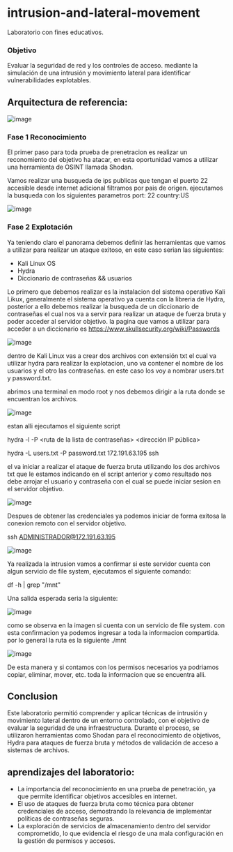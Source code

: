 # intrusion-and-lateral-movement
Laboratorio con fines educativos.

### Objetivo
Evaluar la seguridad de red y los controles de acceso. mediante la simulación de una intrusión y movimiento lateral para identificar vulnerabilidades explotables.



## Arquitectura de referencia:

![image](https://github.com/user-attachments/assets/9edaba6e-b838-4e68-a9c2-98f15a5a83c5)


### Fase 1 Reconocimiento

El primer paso para toda prueba de prenetracion es realizar un reconomiento del objetivo ha atacar, en esta oportunidad vamos a utilizar una herramienta de OSINT
llamada Shodan.

Vamos realizar una busqueda de ips publicas que tengan el puerto 22 accesible desde internet adicional filtramos por pais de origen. ejecutamos la busqueda con los siguientes parametros
port: 22 country:US

![image](https://github.com/user-attachments/assets/704c1d08-8019-4a42-b523-8f4a207948d5)


### Fase 2 Explotación 

Ya teniendo claro el panorama debemos definir las herramientas que vamos a utilizar para realizar un ataque exitoso, en este caso serian las siguientes: 

- Kali Linux OS 
- Hydra
- Diccionario de contraseñas && usuarios

Lo primero que debemos realizar es la instalacion del sistema operativo Kali Likux, generalmente el sistema operativo ya cuenta con la libreria de Hydra, posterior a ello debemos realizar la busqueda de un diccionario de contraseñas el cual nos va a servir para realizar un ataque de fuerza bruta y poder acceder  al servidor objetivo. la pagina que vamos a utilizar para acceder a un diccionario es https://www.skullsecurity.org/wiki/Passwords

![image](https://github.com/user-attachments/assets/54c3c958-4e2e-4dda-94cf-92ea67ca95db)


dentro de Kali Linux vas a crear dos archivos con extensión txt el cual va utilizar hydra para realizar la explotacion, uno va contener el nombre de los usuarios y el otro las contraseñas. en este caso los voy a nombrar users.txt y password.txt.

abrimos una terminal en modo root y nos debemos dirigir a la ruta donde se encuentran los archivos.

![image](https://github.com/user-attachments/assets/f40aa93e-ce16-4515-946d-af6db9b34a94)


estan alli ejecutamos el siguiente script 

hydra -l <nombre de usuario> -P <ruta de la lista de contraseñas> <dirección IP pública> <protocolo>

hydra -L users.txt -P password.txt 172.191.63.195 ssh


el va iniciar a realizar el ataque de fuerza bruta utilizando los dos archivos txt que le estamos indicando en el script anterior y como resultado nos debe arrojar el usuario y contraseña con el cual se puede iniciar sesion en el servidor objetivo.

![image](https://github.com/user-attachments/assets/4e1a0876-435b-494a-aa4d-1ddb2322e9e0)


Despues de obtener las credenciales ya podemos iniciar de forma exitosa la conexion remoto con el servidor objetivo.

ssh ADMINISTRADOR@172.191.63.195

![image](https://github.com/user-attachments/assets/95bbefd6-8b00-491f-8a0c-c2df65f4689f)


Ya realizada la intrusion vamos a confirmar si este servidor cuenta con algun servicio de file system, ejecutamos el siguiente comando:

df -h | grep "/mnt"

Una salida esperada seria la siguiente:

![image](https://github.com/user-attachments/assets/a6988b47-a69d-46d9-8693-f6f68bd4660a)

como se observa en la imagen si cuenta con un servicio de file system. con esta confirmacion ya podemos ingresar a toda la informacion compartida. por lo general la ruta es la siguiente ./mnt


![image](https://github.com/user-attachments/assets/aaa55bd3-f176-4d20-8d47-f5b61d91febe)

De esta manera y si contamos con los permisos necesarios ya podriamos copiar, eliminar, mover, etc. toda la informacion que se encuentra alli.


## Conclusion 

Este laboratorio permitió comprender y aplicar técnicas de intrusión y movimiento lateral dentro de un entorno controlado, con el objetivo de evaluar la seguridad de una infraestructura. Durante el proceso, se utilizaron herramientas como Shodan para el reconocimiento de objetivos, Hydra para ataques de fuerza bruta y métodos de validación de acceso a sistemas de archivos.

 ## aprendizajes del laboratorio:

- La importancia del reconocimiento en una prueba de penetración, ya que permite identificar objetivos accesibles en internet.
- El uso de ataques de fuerza bruta como técnica para obtener credenciales de acceso, demostrando la relevancia de implementar políticas de contraseñas seguras.
- La exploración de servicios de almacenamiento dentro del servidor comprometido, lo que evidencia el riesgo de una mala configuración en la gestión de permisos y accesos.


